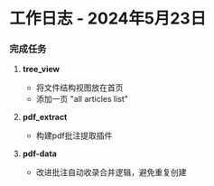# 工作日志 - 2024年5月23日

### 完成任务

1. **tree_view**
    - 将文件结构视图放在首页
    - 添加一页 "all articles list"

2. **pdf_extract**
    - 构建pdf批注提取插件

3. **pdf-data**
    - 改进批注自动收录合并逻辑，避免重复创建
